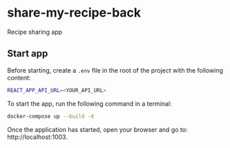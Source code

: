 # share-my-recipe-back
Recipe sharing app

## Start app

Before starting, create a `.env` file in the root of the project with the following content:

```bash
REACT_APP_API_URL=<YOUR_API_URL>
```

To start the app, run the following command in a terminal:
```bash
docker-compose up --build -d
```

Once the application has started, open your browser and go to: http://localhost:1003.